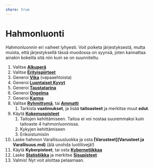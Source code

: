 ```yaml
---
share: true
---
```

# Hahmonluonti

Hahmonluonnin eri vaiheet lyhyesti. Voit poiketa järjestyksestä, mutta muista, että järjestyksellä tässä muodossa on syynsä, joten kannattaa ainakin kokeilla sitä niin kuin se on suunniteltu.

1. Valitse **[Alkuperä](./Hahmot-Alkuperä.md)**
2. Valitse  **[Erityispiirteet](./Hahmot-Erityispiirteet.md)**
3. Generoi  **[Vika](./Hahmot-Viat.md)** (vapaaehtoista)
4. Generoi **[Luontaiset Kyvyt](./Hahmot-Kyvyt.md)**
5. Generoi  **[Taustatarina](./Hahmot-Taustatarina.md)**
6. Generoi **[Ongelma](./Hahmot-Ongelma.md)**
7. Generoi **[Karma](./Hahmot-Karma.md)**
8. Valitse  **[Ryhmittymä](./Hahmot-Ryhmittymä.md)**, tai **[Ammatti](./Hahmot-Ammatit.md)**
	1. Tarkista **vaatimukset**, ja lisää **taitoasteet** ja merkitse muut **edut**.
9. Käytä **[Kokemuspisteet](./Hahmot-Kokemus.md)**
   1. Taitojen kehittämiseen. Taitoa ei voi nostaa suuremmaksi kuin taitoaste 4 hahmonluonnissa.
   2. Kykyjen kehittämiseen
   3. Erikoistumisiin
11. Laske hahmon Varallisuusluokka ja osta **[Varusteet](Varusteet ja Varallisuus.md)** (älä unohda luotiliivejä!)
12. Käytä **Kyberpisteet**, tai osta  **[Kybernetiikkaa](./Kybernetiikka.md)**
13. Laske  **[Statistiikka](./Hahmot-Statistiikka.md)** ja merkitse **[Sisupisteet](./Hahmot-Sisu.md)**
14. Valmis! Nyt voit aloittaa pelaamaan.